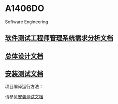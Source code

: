 # A1406DO

Software Engineering

## [软件测试工程师管理系统需求分析文档](/mds/软件测试工程师管理系统需求分析.md)

## [总体设计文档](/mds/总体设计文档.md)

## [安装测试文档](/mds/安装测试文档.md)

项目编译运行方法：

请参见[安装测试文档](/mds/安装测试文档.md)